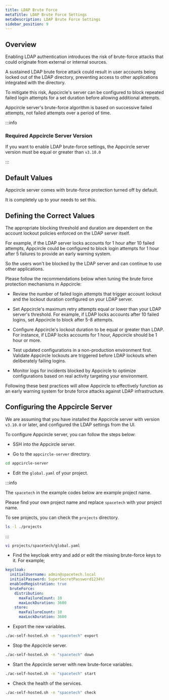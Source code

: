 ```yaml
---
title: LDAP Brute Force
metaTitle: LDAP Brute Force Settings
metaDescription: LDAP Brute Force Settings
sidebar_position: 9
---
```


## Overview

Enabling LDAP authentication introduces the risk of brute-force attacks that could originate from external or internal sources.

A sustained LDAP brute force attack could result in user accounts being locked out of the LDAP directory, preventing access to other applications integrated with the directory.

To mitigate this risk, Appcircle's server can be configured to block repeated failed login attempts for a set duration before allowing additional attempts.

Appcircle server's brute-force algorithm is based on successive failed attempts, not failed attempts over a period of time.

:::info

### Required Appcircle Server Version

If you want to enable LDAP brute-force settings, the Appcircle server version must be equal or greater than `v3.10.0`

:::

## Default Values

Appcircle server comes with brute-force protection turned off by default.

It is completely up to your needs to set this.

## Defining the Correct Values

The appropriate blocking threshold and duration are dependent on the account lockout policies enforced on the LDAP server itself.

For example, if the LDAP server locks accounts for 1 hour after 10 failed attempts, Appcircle could be configured to block login attempts for 1 hour after 5 failures to provide an early warning system.

So the users won't be blocked by the LDAP server and can continue to use other applications.

Please follow the recommendations below when tuning the brute force protection mechanisms in Appcircle:

- Review the number of failed login attempts that trigger account lockout and the lockout duration configured on your LDAP server.

- Set Appcircle's maximum retry attempts equal or lower than your LDAP server's threshold. For example, if LDAP locks accounts after 10 failed logins, set Appcircle to block after 5-8 attempts.

- Configure Appcircle's lockout duration to be equal or greater than LDAP. For instance, if LDAP locks accounts for 1 hour, Appcircle should be 1 hour or more.

- Test updated configurations in a non-production environment first. Validate Appcircle lockouts are triggered before LDAP lockouts when deliberately failing logins.

- Monitor logs for incidents blocked by Appcircle to optimize configurations based on real activity targeting your environment.

Following these best practices will allow Appcircle to effectively function as an early warning system for brute force attacks against LDAP infrastructure.

## Configuring the Appcircle Server

We are assuming that you have installed the Appcircle server with version `v3.10.0` or later, and configured the LDAP settings from the UI.

To configure Appcircle server, you can follow the steps below:

- SSH into the Appcircle server.

- Go to the `appcircle-server` directory.

```bash
cd appcircle-server
```

- Edit the `global.yaml` of your project.

:::info

The `spacetech` in the example codes below are example project name.

Please find your own project name and replace `spacetech` with your project name.

To see projects, you can check the `projects` directory.

```bash
ls -l ./projects
```

:::

```bash
vi projects/spacetech/global.yaml
```

- Find the keycloak entry and add or edit the missing brute-force keys to it. For example;

```yaml
keycloak:
  initialUsername: admin@spacetech.local
  initialPassword: SuperSecretPassword1234%!
  enabledRegistration: true
  bruteForce:
    distribution:
      maxFailureCount: 10
      maxLockDuration: 3600
    store:
      maxFailureCount: 10
      maxLockDuration: 3600
```

- Export the new variables.

```bash
./ac-self-hosted.sh -n "spacetech" export
```

- Stop the Appcircle server.

```bash
./ac-self-hosted.sh -n "spacetech" down
```

- Start the Appcircle server with new brute-force variables.

```bash
./ac-self-hosted.sh -n "spacetech" start
```

- Check the health of the services.

```bash
./ac-self-hosted.sh -n "spacetech" check
```
